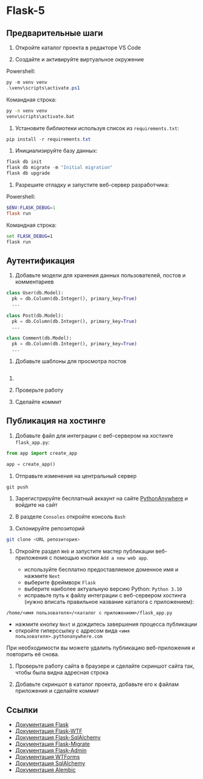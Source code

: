 # Flask-5

## Предварительные шаги

1. Откройте каталог проекта в редакторе VS Code

1. Создайте и активируйте виртуальное окружение 

Powershell:

```powershell
py -m venv venv
.\venv\scripts\activate.ps1
```

Командная строка:

```cmd
py -m venv venv
venv\scripts\activate.bat
```

1. Установите библиотеки используя список из `requirements.txt`:

```powershell
pip install -r requirements.txt
```

1. Инициализируйте базу данных:

```powershell
flask db init
flask db migrate -m "Initial migration"
flask db upgrade
```

1. Разрешите отладку и запустите веб-сервер разработчика:

Powershell:

```powershell
$ENV:FLASK_DEBUG=1
flask run
```

Командная строка:

```cmd
set FLASK_DEBUG=1
flask run
```

## Аутентификация

1. Добавьте модели для хранения данных пользователей, постов и комментариев

```python
class User(db.Model):
  pk = db.Column(db.Integer(), primary_key=True)
  ...
  
class Post(db.Model):
  pk = db.Column(db.Integer(), primary_key=True)
  ...
  
class Comment(db.Model):
  pk = db.Column(db.Integer(), primary_key=True)
  ...
```

1. Добавьте шаблоны для просмотра постов

```html
```

1. 

1. Проверьте работу

1. Сделайте коммит

## Публикация на хостинге

1. Добавьте файл для интеграции с веб-сервером на хостинге `flask_app.py`:

```python
from app import create_app

app = create_app()
```

1. Отправьте изменения на центральный сервер

```powershell
git push
```

1. Зарегистрируйте бесплатный аккаунт на сайте [PythonAnywhere](https://www.pythonanywhere.com) и войдите на сайт

1. В разделе `Consoles` откройте консоль `Bash`

1. Склонируйте репозиторий

```bash
git clone <URL репозитория>
```

1. Откройте раздел `Web` и запустите мастер публикации веб-приложения с помощью кнопки `Add a new web app`.

   * используйте бесплатно предоставляемое доменное имя и нажмите `Next`
   * выберите фреймворк `Flask`
   * выберите наиболее актуальную версию Python: `Python 3.10`
   * исправьте путь к файлу интеграции с веб-сервером хостинга (нужно вписать правильное название каталога с приложением):

```
/home/<имя пользователя>/<каталог с приложением>/flask_app.py
```

   * нажмите кнопку `Next` и дождитесь завершения процесса публикации
   * откройте гиперссылку с адресом вида `<имя пользователя>.pythonanywhere.com`

   При необходимости вы можете удалить публикацию веб-приложения и повторить её снова.

1. Проверьте работу сайта в браузере и сделайте скриншот сайта так, чтобы была видна адресная строка

1. Добавьте скриншот в каталог проекта, добавьте его к файлам приложения и сделайте коммит

## Ссылки

* [Документация Flask](https://flask.palletsprojects.com/)
* [Документация Flask-WTF](https://flask-wtf.readthedocs.io/)
* [Документация Flask-SqlAlchemy](https://flask-sqlalchemy.palletsprojects.com/)
* [Документация Flask-Migrate](https://flask.palletsprojects.com/)
* [Документация Flask-Admin](https://flask-admin.readthedocs.io/)
* [Документация WTForms](https://wtforms.readthedocs.io/)
* [Документация SqlAlchemy](https://www.sqlalchemy.org/)
* [Документация Alembic](https://alembic.sqlalchemy.org/)
